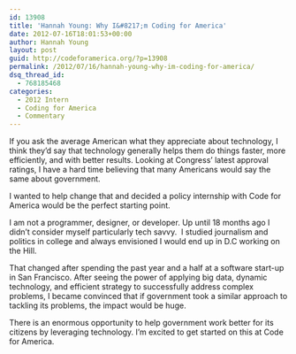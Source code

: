 ```yaml
---
id: 13908
title: 'Hannah Young: Why I&#8217;m Coding for America'
date: 2012-07-16T18:01:53+00:00
author: Hannah Young
layout: post
guid: http://codeforamerica.org/?p=13908
permalink: /2012/07/16/hannah-young-why-im-coding-for-america/
dsq_thread_id:
  - 768185468
categories:
  - 2012 Intern
  - Coding for America
  - Commentary
---
```

If you ask the average American what they appreciate about technology, I think they’d say that technology generally helps them do things faster, more efficiently, and with better results. Looking at Congress’ latest approval ratings, I have a hard time believing that many Americans would say the same about government.

I wanted to help change that and decided a policy internship with Code for America would be the perfect starting point.

I am not a programmer, designer, or developer. Up until 18 months ago I didn’t consider myself particularly tech savvy.  I studied journalism and politics in college and always envisioned I would end up in D.C working on the Hill.

That changed after spending the past year and a half at a software start-up in San Francisco. After seeing the power of applying big data, dynamic technology, and efficient strategy to successfully address complex problems, I became convinced that if government took a similar approach to tackling its problems, the impact would be huge.

There is an enormous opportunity to help government work better for its citizens by leveraging technology. I’m excited to get started on this at Code for America.
